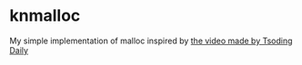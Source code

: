# knmalloc
My simple implementation of malloc inspired by [the video made by Tsoding Daily](https://www.youtube.com/watch?v=sZ8GJ1TiMdk&t=6868s&ab_channel=TsodingDaily)
